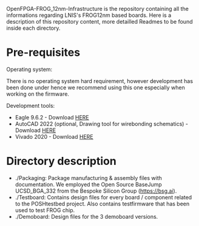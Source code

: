 OpenFPGA-FROG_12nm-Infrastructure is the repository containing all the informations regarding LNIS's FROG12nm based boards.
Here is a description of this repository content, more detailled Readmes to be found inside each directory.

# Pre-requisites

Operating system:

There is no operating system hard requirement, however development has been done under <complete OS> hence we recommend using this one especially when working on the firmware.

Development tools:

- Eagle 9.6.2 - Download [HERE](http://eagle.autodesk.com/eagle/software-versions/50)
- AutoCAD 2022 (optional, Drawing tool for wirebonding schematics)  - Download [HERE](https://www.autodesk.com/products/autocad/free-trial)
- Vivado 2020 - Download [HERE](https://www.xilinx.com/support/download/index.html/content/xilinx/en/downloadNav/vivado-design-tools/2020-3.html)

# Directory description

 - ./Packaging: Package manufacturing & assembly files with documentation. We employed the Open Source BaseJump UCSD_BGA_332 from the Bespoke Silicon Group (https://bsg.ai).
 - ./Testboard: Contains design files for every board / component related to the POSHtestbed project. Also contains testfirmware that has been used to test FROG chip.
 - ./Demoboard: Design files for the 3 demoboard versions.



